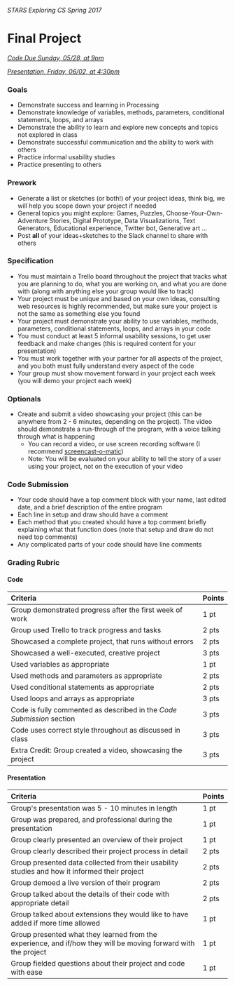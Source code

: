 _STARS Exploring CS Spring 2017_
# Final Project

_[Code Due Sunday, 05/28, at 9pm](https://canvas.uw.edu/courses/1158649/assignments/3672950)_

_[Presentation, Friday, 06/02, at 4:30pm](https://canvas.uw.edu/courses/1158649/assignments/3672951)_

### Goals
* Demonstrate success and learning in Processing
* Demonstrate knowledge of variables, methods, parameters, conditional statements, loops, and arrays
* Demonstrate the ability to learn and explore new concepts and topics not explored in class
* Demonstrate successful communication and the ability to work with others
* Practice informal usability studies
* Practice presenting to others

### Prework
* Generate a list or sketches (or both!) of your project ideas, think big, we will help you scope down your project if needed
* General topics you might explore: Games, Puzzles, Choose-Your-Own-Adventure Stories, Digital Prototype, Data Visualizations, Text Generators, Educational experience, Twitter bot, Generative art ...
* Post **all** of your ideas+sketches to the Slack channel to share with others

### Specification
* You must maintain a Trello board throughout the project that tracks what you are planning to do, what you are working on, and what you are done with (along with anything else your group would like to track)
* Your project must be unique and based on your own ideas, consulting web resources is highly recommended, but make sure your project is not the same as something else you found
* Your project must demonstrate your ability to use variables, methods, parameters, conditional statements, loops, and arrays in your code
* You must conduct at least 5 informal usability sessions, to get user feedback and make changes (this is required content for your presentation)
* You must work together with your partner for all aspects of the project, and you both must fully understand every aspect of the code
* Your group must show movement forward in your project each week (you will demo your project each week)

### Optionals
* Create and submit a video showcasing your project (this can be anywhere from 2 - 6 minutes, depending on the project). The video should demonstrate a run-through of the program, with a voice talking through what is happening
	* You can record a video, or use screen recording software (I recommend [screencast-o-matic](https://screencast-o-matic.com/))
	* Note: You will be evaluated on your ability to tell the story of a user using your project, not on the execution of your video

### Code Submission
* Your code should have a top comment block with your name, last edited date, and a brief description of the entire program
* Each line in setup and draw should have a comment
* Each method that you created should have a top comment briefly explaining what that function does (note that setup and draw do not need top comments)
* Any complicated parts of your code should have line comments

### Grading Rubric

#### Code

| Criteria | Points |
| :--- | :--- |
| Group demonstrated progress after the first week of work | 1 pt |
| Group used Trello to track progress and tasks | 2 pts |
| Showcased a complete project, that runs without errors | 2 pts |
| Showcased a well-executed, creative project | 3 pts |
| Used variables as appropriate | 1 pt |
| Used methods and parameters as appropriate | 2 pts |
| Used conditional statements as appropriate | 2 pts |
| Used loops and arrays as appropriate | 3 pts |
| Code is fully commented as described in the _Code Submission_ section | 3 pts |
| Code uses correct style throughout as discussed in class | 3 pts |
| Extra Credit: Group created a video, showcasing the project | 3 pts |

#### Presentation 

| Criteria | Points |
| :--- | :--- |
| Group's presentation was 5 - 10 minutes in length | 1 pt |
| Group was prepared, and professional during the presentation | 1 pt |
| Group clearly presented an overview of their project | 1 pt |
| Group clearly described their project process in detail | 2 pts |
| Group presented data collected from their usability studies and how it informed their project | 2 pts | 
| Group demoed a live version of their program | 2 pts |
| Group talked about the details of their code with appropriate detail | 2 pts |
| Group talked about extensions they would like to have added if more time allowed | 1 pt |
| Group presented what they learned from the experience, and if/how they will be moving forward with the project | 1 pt |
| Group fielded questions about their project and code with ease | 1 pt |
